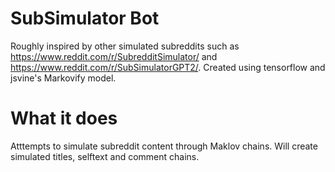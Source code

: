 # SubSimulator Bot

Roughly inspired by other simulated subreddits such as https://www.reddit.com/r/SubredditSimulator/ and https://www.reddit.com/r/SubSimulatorGPT2/.
Created using tensorflow and jsvine's Markovify model.

# What it does

Atttempts to simulate subreddit content through Maklov chains.
Will create simulated titles, selftext and comment chains.
